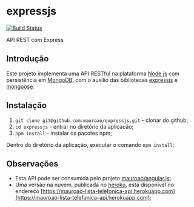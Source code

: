 # expressjs

[![Build Status](https://travis-ci.org/mauroao/expressjs.svg?branch=master)](https://travis-ci.org/mauroao/expressjs)

API REST com Express

## Introdução

Este projeto implementa uma API RESTful na plataforma [Node.js](http://nodejs.org) com persistência em [MongoDB](https://www.mongodb.com), com o auxílio das bibliotecas [expressjs](https://expressjs.com) e [mongoose](http://mongoosejs.com).

## Instalação

1. `git clone git@github.com:mauroao/expressjs.git` - clonar do github;
2. `cd expressjs` - entrar no diretório da aplicacão;
3. `npm install` - instalar os pacotes npm;

Dentro do diretório da aplicação, executar o comando `npm install`;

## Observações

* Esta API pode ser consumida pelo projeto [mauroao/angular.js](https://github.com/mauroao/angular.js);
* Uma versão na nuvem, publicada no [heroku](https://www.heroku.com/home), está disponível no endereço [https://mauroao-lista-telefonica-api.herokuapp.com](https://mauroao-lista-telefonica-api.herokuapp.com);
